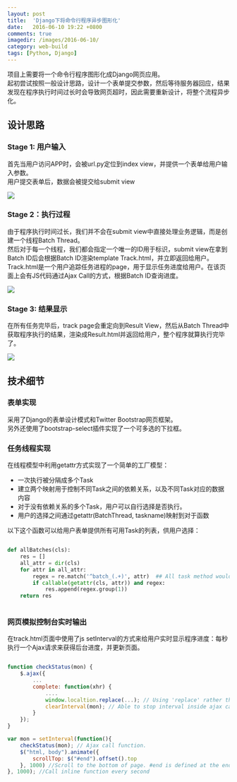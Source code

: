 ```yaml
---
layout: post
title:  'Django下将命令行程序异步图形化'
date:   2016-06-10 19:22 +0800
comments: true
imagedir: /images/2016-06-10/
category: web-build
tags: [Python, Django]
---
```


项目上需要将一个命令行程序图形化成Django网页应用。   
起初尝试按照一般设计思路，设计一个表单提交参数，然后等待服务器回应，结果发现在程序执行时间过长时会导致网页超时，因此需要重新设计，将整个流程异步化。   

## 设计思路

### Stage 1: 用户输入

首先当用户访问APP时，会被url.py定位到index view，并提供一个表单给用户输入参数。   
用户提交表单后，数据会被提交给submit view   

[![]({{site.baseurl}}{{page.imagedir}}stage_1.png)]({{site.baseurl}}{{page.imagedir}}stage_1.png)

### Stage 2：执行过程

由于程序执行时间过长，我们并不会在submit view中直接处理业务逻辑，而是创建一个线程Batch Thread。   
然后对于每一个线程，我们都会指定一个唯一的ID用于标识，submit view在拿到Batch ID后会根据Batch ID渲染template Track.html，并立即返回给用户。   
Track.html是一个用户追踪任务进程的page，用于显示任务进度给用户。在该页面上会有JS代码通过Ajax Call的方式，根据Batch ID查询进度。   

[![]({{site.baseurl}}{{page.imagedir}}stage_2.png)]({{site.baseurl}}{{page.imagedir}}stage_2.png)

### Stage 3: 结果显示

在所有任务完毕后，track page会重定向到Result View，然后从Batch Thread中获取程序执行的结果，渲染成Result.html并返回给用户，整个程序就算执行完毕了。   

[![]({{site.baseurl}}{{page.imagedir}}stage_3.png)]({{site.baseurl}}{{page.imagedir}}stage_3.png)

## 技术细节

### 表单实现

采用了Django的表单设计模式和Twitter Bootstrap网页框架。   
另外还使用了bootstrap-select插件实现了一个可多选的下拉框。

### 任务线程实现

在线程模型中利用getattr方式实现了一个简单的工厂模型：   

- 一次执行被分隔成多个Task
- 建立两个映射用于控制不同Task之间的依赖关系，以及不同Task对应的数据内容
- 对于没有依赖关系的多个Task，用户可以自行选择是否执行。
- 用户的选择之间通过getattr(BatchThread, taskname)映射到对于函数

以下这个函数可以给用户表单提供所有可用Task的列表，供用户选择：   

```python

def allBatches(cls):
    res = []
    all_attr = dir(cls)
    for attr in all_attr:
        regex = re.match('^batch_(.+)', attr)  ## All task method would be named as batch_xxxx
        if callable(getattr(cls, attr)) and regex:
            res.append(regex.group(1))
    return res
    
```

### 网页模拟控制台实时输出

在track.html页面中使用了js setInterval的方式来给用户实时显示程序进度：每秒执行一个Ajax请求来获得后台进度，并更新页面。

```javascript

function checkStatus(mon) {
    $.ajax({
        ...
        complete: function(xhr) {
            ....
            window.localtion.replace(...); // Using 'replace' rather than 'href' to redirect page.
            clearInterval(mon); // Able to stop interval inside ajax call.
        }
    });
}

var mon = setInterval(function(){
    checkStatus(mon); // Ajax call function.
    $("html, body").animate({
        scrollTop: $("#end").offset().top
    }, 1000) //Scroll to the bottom of page. #end is defined at the end.
}, 1000); //Call inline function every second

```